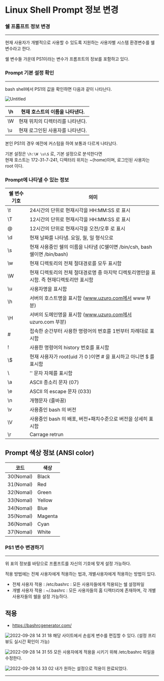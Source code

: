 # Linux Shell Prompt 정보 변경
### 쉘 프롬프트 정보 변경
---
현재 사용자가 개별적으로 사용할 수 있도록 지원하는 사용자별 시스템 환경변수를 쉘 변수라고 한다.

쉘 변수들 가운데 PS1이라는 변수가 프롬프트의 정보를 포함하고 있다.

### Prompt 기본 설정 확인
---
bash shell에서 PS1의 값을 확인하면 다음과 같이 나타난다.

![Untitled](https://user-images.githubusercontent.com/84123877/192693619-20843616-4c84-4588-be1e-75300dc0b2ac.png)

| \h | 현재 호스트의 이름을 나타낸다. |
| --- | --- |
| \W | 현재 위치의 디렉터리를 나타낸다. | 
|  \u | 현재 로그인된 사용자를 나타낸다. |

본인 PS1의 경우 예전에 커스텀을 하여 보통과 다르게 나타났다.

기본 설정은 `\h:\W \u\$` 로, 기본 설정으로 분석한다면 </br>
현재 호스트는 172-31-7-241, 디렉터리 위치는 ~(home)이며, 로그인된 사용자는 root 이다.

### Prompt에 나타낼 수 있는 정보

| 쉘 변수 기호 | 의미 |
| --- | --- |
| \t | 24시간의 단위로 현재시각을 HH:MM:SS 로 표시 |
| \T | 12시간의 단위로 현재시각을 HH:MM:SS 로 표시 |
| \@ | 12시간의 단위로 현재시각을 오전/오후 로 표시 |
| \d | 현재 날짜를 나타냄. 요일, 월, 일 형식으로 |
| \s | 현재 사용중인 쉘의 이름을 나타냄 (C쉘이면 /bin/csh, bash쉘이면 /bin/bash) |
| \w | 현재 디렉토리의 전체 절대경로를 모두 표시함 |
| \W | 현재 디렉토리의 전체 절대경로명 중 마지막 디렉토리명만을 표시함. 즉 현재디렉토리만 표시함 |
| \u | 사용자명을 표시함 |
| \h | 서버의 호스트명을 표시함 (www.uzuro.com에서 www 부분) |
| \H | 서버의 도메인명을 표시함 (www.uzuro.com에서 uzuro.com 부분) |
| \# | 접속한 순간부터 사용한 명령어의 번호를 1번부터 차례대로 표시함 |
| \! | 사용한 명령어의 history 번호를 표시함 |
| \\$ | 현재 사용자가 root(uid 가 0 )이면 # 을 표시하고 아니면 $ 를 표시함 |
| \\ | '\' 문자 자체를 표시함 |
| \a | ASCII 종소리 문자 (07) |
| \e | ASCII 의 escape 문자 (033) |
| \n | 개행문자 (줄바꿈) |
| \v | 사용중인 bash 의 버전 |
| \V | 사용중인 bash 의 배포, 버전+패치수준으로 버전을 상세히 표시함 |
| \r | Carrage retrun |

## Prompt 색상 정보 (ANSI color)
| 코드 | 색상 |
| --- | --- |
| 30(Nomal) | Black | 
| 31(Nomal) | Red |
| 32(Nomal) | Green | 
| 33(Nomal) | Yellow |
| 34(Nomal) | Blue |
| 35(Nomal) | Magenta | 
| 36(Nomal) | Cyan |
| 37(Nomal) | White |


### PS1 변수 변경하기
---
위 표의 정보를 바탕으로 프롬프트를 자신의 기호에 맞게 설정 가능하다.

적용 방법에는 전체 사용자에게 적용하는 법과, 개별사용자에게 적용하는 방법이 있다.

- 전체 사용자 적용
: /etc/bashrc : 모든 사용자들에게 적용되는 쉘 설정파일
- 개별 사용자 적용
: ~/.bashrc : 모든 사용자들의 홈 디렉터리에 존재하며, 각 개별 사용자들의 쉘을 설정 가능하다.

## 적용
- https://bashrcgenerator.com/

![2022-09-28 14 31 18](https://user-images.githubusercontent.com/84123877/192695745-5d210b7a-ade9-413d-b8e2-56387a254488.png)
해당 사이트에서 손쉽게 변수를 편집할 수 있다. (설정 프리뷰도 실시간 확인이 가능)

![2022-09-28 14 31 55](https://user-images.githubusercontent.com/84123877/192695750-b63f98fa-3ca6-4818-8306-f21afec305c0.png)
모든 사용자에게 적용을 시키기 위해 /etc/bashrc 파일을 수정한다.

![2022-09-28 14 33 02](https://user-images.githubusercontent.com/84123877/192695753-55734bb0-161b-49ca-b23c-30a1d769bda4.png)
내가 원하는 설정으로 적용이 완료되었다.

---
